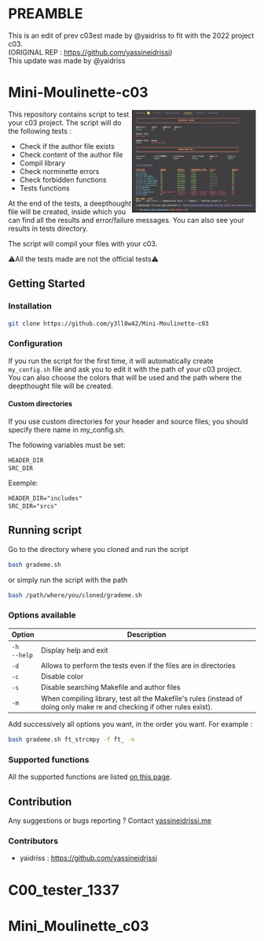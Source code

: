 # PREAMBLE
This is an edit of prev c03est made by @yaidriss to fit with the 2022 project c03. <br/>
(ORIGINAL REP : https://github.com/yassineidrissi) <br/>
This update was made by @yaidriss <br/>

# Mini-Moulinette-c03
<img align="right" src="./srcs/img_readme.png" width="50%"/>
This repository contains script to test your c03 project.
The script will do the following tests :

- Check if the author file exists
- Check content of the author file
- Compil library
- Check norminette errors
- Check forbidden functions
- Tests functions

At the end of the tests, a deepthought file will be created, inside which you
can find all the results and error/failure messages. You can also see your
results in tests directory.

The script will compil your files with your c03.

:warning:All the tests made are not the official tests:warning:

## Getting Started

### Installation

```bash
git clone https://github.com/y3ll0w42/Mini-Moulinette-c03
```

### Configuration

If you run the script for the first time, it will automatically create
`my_config.sh` file and ask you to edit it with the path of your c03
project.
You can also choose the colors that will be used and the path where the
deepthought file will be created.

#### Custom directories

If you use custom directories for your header and source files; you should specify there name in my_config.sh.

The following variables must be set:
```
HEADER_DIR
SRC_DIR
```
Exemple:
```
HEADER_DIR="includes"
SRC_DIR="srcs"
```


## Running script

Go to the directory where you cloned and run the script
```bash
bash grademe.sh
```
or simply run the script with the path
```bash
bash /path/where/you/cloned/grademe.sh
```

### Options available
| Option | Description |
| --- | --- |
| `-h`<br />`--help` | Display help and exit |
| `-d` | Allows to perform the tests even if the files are in directories |
| `-c` | Disable color |
| `-s` | Disable searching Makefile and author files |
| `-m` | When compiling library, test all the Makefile's rules (instead of doing only make re and checking if other rules exist). |


Add successively all options you want, in the order you want.
For example :
```bash
bash grademe.sh ft_strcmpy -f ft_ -n
```

### Supported functions
All the supported functions are listed [on this page](https://github.com/y3ll0w42/Mini-Moulinette-c03/blob/master/supported_functions.md).
## Contribution

Any suggestions or bugs reporting ?
Contact [yassineidrissi.me](yassineidrissi.me)

### Contributors
- yaidriss : https://github.com/yassineidrissi
# C00_tester_1337
# Mini_Moulinette_c03
